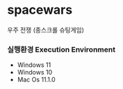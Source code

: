 # spacewars
우주 전쟁 (종스크롤 슈팅게임)

### 실행환경 Execution Environment
- Windows 11
- Windows 10
- Mac Os 11.1.0

